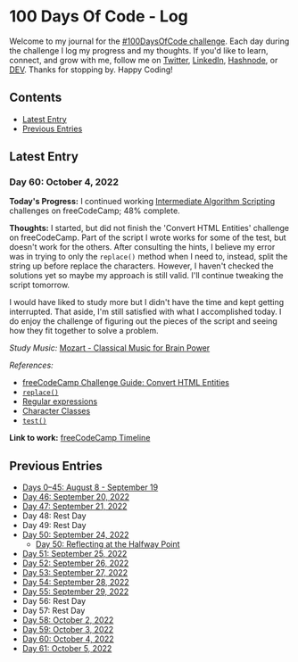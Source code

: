 # 100 Days Of Code - Log
Welcome to my journal for the [#100DaysOfCode challenge](https://www.100daysofcode.com/). Each day during the challenge I log my progress and my thoughts. If you'd like to learn, connect, and grow with me, follow me on [Twitter](https://twitter.com/wordsbyfifi/), [LinkedIn](https://linkedin.com/in/anthonynanfito), [Hashnode](https://ananfito.hashnode.dev/), or [DEV](https://dev.to/ananfito). Thanks for stopping by. Happy Coding!

## Contents

- [Latest Entry](#latest-entry)
- [Previous Entries](#previous-entries)

## Latest Entry

### Day 60: October 4, 2022

**Today's Progress:** I continued working [Intermediate Algorithm Scripting](https://www.freecodecamp.org/learn/javascript-algorithms-and-data-structures/#intermediate-algorithm-scripting) challenges on freeCodeCamp; 48% complete.

**Thoughts:** I started, but did not finish the 'Convert HTML Entities' challenge on freeCodeCamp. Part of the script I wrote works for some of the test, but doesn't work for the others. After consulting the hints, I believe my error was in trying to only the `replace()` method when I need to, instead, split the string up before replace the characters. However, I haven't checked the solutions yet so maybe my approach is still valid. I'll continue tweaking the script tomorrow.

I would have liked to study more but I didn't have the time and kept getting interrupted. That aside, I'm still satisfied with what I accomplished today. I do enjoy the challenge of figuring out the pieces of the script and seeing how they fit together to solve a problem.

*Study Music:* [Mozart - Classical Music for Brain Power](https://youtu.be/iUohO2MSot8)

*References:*

- [freeCodeCamp Challenge Guide: Convert HTML Entities](https://forum.freecodecamp.org/t/freecodecamp-challenge-guide-convert-html-entities/16007)
- [`replace()`](https://developer.mozilla.org/en-US/docs/Web/JavaScript/Reference/Global_Objects/String/replace)
- [Regular expressions](https://developer.mozilla.org/en-US/docs/Web/JavaScript/Guide/Regular_Expressions)
- [Character Classes](https://developer.mozilla.org/en-US/docs/Web/JavaScript/Guide/Regular_Expressions/Character_Classes)
- [`test()`](https://developer.mozilla.org/en-US/docs/Web/JavaScript/Reference/Global_Objects/RegExp/test)

**Link to work:** [freeCodeCamp Timeline](https://www.freecodecamp.org/ananfito)

## Previous Entries

- [Days 0–45: August 8 - September 19](./days0-45.md)
- [Day 46: September 20, 2022](./day46.md)
- [Day 47: September 21, 2022](./day47.md)
- Day 48: Rest Day
- Day 49: Rest Day
- [Day 50: September 24, 2022](./day50.md)
  - [Day 50: Reflecting at the Halfway Point](./day50-reflection.md)
- [Day 51: September 25, 2022](./day51.md)
- [Day 52: September 26, 2022](./day52.md)
- [Day 53: September 27, 2022](./day53.md)
- [Day 54: September 28, 2022](./day54.md)
- [Day 55: September 29, 2022](./day55.md)
- Day 56: Rest Day
- Day 57: Rest Day
- [Day 58: October 2, 2022](./day58.md)
- [Day 59: October 3, 2022](./day59.md)
- [Day 60: October 4, 2022](./day60.md)
- [Day 61: October 5, 2022](./day61.md)
